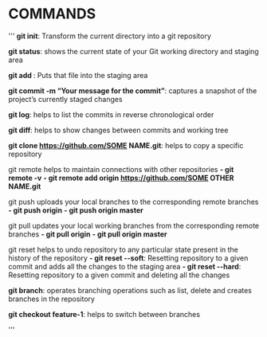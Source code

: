 # COMMANDS 

'''
**git init**: Transform the current directory into a git repository

**git status**: shows the current state of your Git working directory and staging area

**git add <filename>**: Puts that file into the staging area

**git commit -m “Your message for the commit”**: captures a snapshot of the project’s currently staged changes

**git log**: helps to list the commits in reverse chronological order

**git diff**: helps to show changes between commits and working tree

**git clone https://github.com/SOME NAME.git**: helps to copy a specific repository

git remote helps to maintain connections with other repositories
   **- git remote -v**
    **- git remote add origin https://github.com/SOME OTHER NAME.git**

git push uploads your local branches to the corresponding remote branches
    **- git push origin**
    **- git push origin master**

git pull updates your local working branches from the corresponding remote branches
    **- git pull origin**
    **- git pull origin master**

git reset helps to undo repository to any particular state present in the history of the repository
    **- git reset --soft**: Resetting repository to a given commit and adds all the changes to the staging area
    **- git reset --hard**:  Resetting repository to a given commit and deleting all the changes

**git branch**: operates branching operations such as list, delete and creates branches in the repository

**git checkout feature-1**: helps to switch between branches

'''